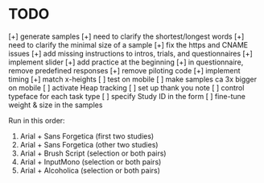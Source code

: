 
# TODO

[+] generate samples
[+] need to clarify the shortest/longest words
[+] need to clarify the minimal size of a sample
[+] fix the https and CNAME issues
[+] add missing instructions to intros, trials, and questionnaires
[+] implement slider
[+] add practice at the beginning
[+] in questionnaire, remove predefined responses
[+] remove piloting code
[+] implement timing
[+] match x-heights
[ ] test on mobile
[ ] make samples ca 3x bigger on mobile
[ ] activate Heap tracking
[ ] set up thank you note
[ ] control typeface for each task type
[ ] specify Study ID in the form
[ ] fine-tune weight & size in the samples

Run in this order:
1. Arial + Sans Forgetica (first two studies)
2. Arial + Sans Forgetica (other two studies)
3. Arial + Brush Script (selection or both pairs)
4. Arial + InputMono (selection or both pairs)
5. Arial + Alcoholica (selection or both pairs)